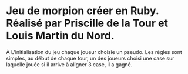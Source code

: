 # Jeu de morpion créer en Ruby. Réalisé par Priscille de la Tour et Louis Martin du Nord.

À L'initialisation du jeu chaque joueur choisie un pseudo.
Les régles sont simples, au début de chaque tour, un des joueurs choisi une case sur laquelle jouée si il arrive à aligner 3 case, il a gagné.